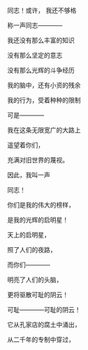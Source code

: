 同志！或许， 我还不够格
 

称一声同志————
 


我还没有那么丰富的知识


没有那么坚定的意志
  

没有那么光辉的斗争经历
  

我的脑中，还有小资的残余
 

我的行为，受着种种的限制
 

可是————
 

我在这条无限宽广的大路上 
 

遥望着你们，
 

充满对旧世界的蔑视。
 

因此，我叫一声
 

同志！
 

你们是我的伟大的榜样，


是我的光辉的启明星！
 
 

天上的启明星，
 

照了人们的夜路，
 
 

而你们————  
  
 

明亮了人们的头脑，  
 
 

更将驱散可耻的阴云！  
 
  

可耻————可耻的阴云！ 
 
 

它从孔家店的腐土中涌出， 
 
 

从二千年的专制中穿过， 
 

























